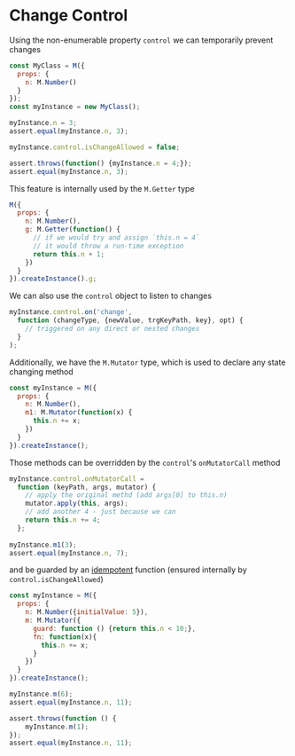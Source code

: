 # Change Control

Using the non-enumerable property `control` we can temporarily prevent changes

```js
const MyClass = M({
  props: {
    n: M.Number()
  }
});
const myInstance = new MyClass();

myInstance.n = 3;
assert.equal(myInstance.n, 3);

myInstance.control.isChangeAllowed = false;

assert.throws(function() {myInstance.n = 4;});
assert.equal(myInstance.n, 3);
```

This feature is internally used by the `M.Getter` type

```js 
M({
  props: {
    n: M.Number(),
    g: M.Getter(function() {
      // if we would try and assign `this.n = 4`
      // it would throw a run-time exception 
      return this.n + 1;
    })
  }
}).createInstance().g;
```
We can also use the `control` object to listen to changes

```js
myInstance.control.on('change', 
  function (changeType, {newValue, trgKeyPath, key}, opt) {
    // triggered on any direct or nested changes
  }
);
```

Additionally, we have the `M.Mutator` type, which is used to declare any state changing method

```js
const myInstance = M({
  props: {
    n: M.Number(),
    m1: M.Mutator(function(x) {
      this.n += x;
    })
  }
}).createInstance();
```

Those methods can be overridden by the `control`'s `onMutatorCall` method

```js
myInstance.control.onMutatorCall = 
  function (keyPath, args, mutator) {
    // apply the original methd (add args[0] to this.n)
    mutator.apply(this, args); 
    // add another 4 - just because we can
    return this.n += 4; 
  };
    
myInstance.m1(3);
assert.equal(myInstance.n, 7);
```

and be guarded by an [idempotent](https://en.wikipedia.org/wiki/Idempotence) function (ensured internally by `control.isChangeAllowed`)

```js
const myInstance = M({
  props: {
    n: M.Number({initialValue: 5}),
    m: M.Mutator({
      guard: function () {return this.n < 10;},
      fn: function(x){
        this.n += x;
      }
    })
  }
}).createInstance();

myInstance.m(6);
assert.equal(myInstance.n, 11);

assert.throws(function () {
    myInstance.m(1);
});
assert.equal(myInstance.n, 11);
```